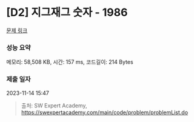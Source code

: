 # [D2] 지그재그 숫자 - 1986 

[문제 링크](https://swexpertacademy.com/main/code/problem/problemDetail.do?contestProbId=AV5PxmBqAe8DFAUq) 

### 성능 요약

메모리: 58,508 KB, 시간: 157 ms, 코드길이: 214 Bytes

### 제출 일자

2023-11-14 15:47



> 출처: SW Expert Academy, https://swexpertacademy.com/main/code/problem/problemList.do